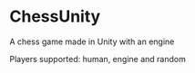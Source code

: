 # ChessUnity
A chess game made in Unity with an engine

Players supported: human, engine and random
